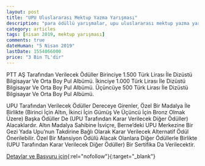 ```yaml
---
layout: post
title: "UPU Uluslararası Mektup Yazma Yarışması"
description: "para ödüllü yarışmalar, upu uluslararası mektup yazma yarışması, dünya posta birliği"
category: articles
tags: [nisan 2019, mektup yarışması]
comments: true
dateHuman: "5 Nisan 2019"
lastDate: 1554066000
price: "3 Bin TL'dir"
---
```


PTT AŞ Tarafından Verilecek Ödüller
Birinciye 1.500 Türk Lirası İle Dizüstü Bilgisayar Ve Orta Boy Pul Albümü.
İkinciye 1.000 Türk Lirası İle Dizüstü Bilgisayar Ve Orta Boy Pul Albümü.
Üçüncüye 500 Türk Lirası İle Dizüstü Bilgisayar Ve Orta Boy Pul Albümü.

UPU Tarafından Verilecek Ödüller
Dereceye Girenler, Özel Bir Madalya İle Birlikte (Birinci İçin Altın, İkinci İçin Gümüş Ve Üçüncü İçin Bronz Olmak Üzere) Başka Ödüller De (UPU Tarafından Karar Verilecek Diğer Ödüller) Alacaklardır.
Altın Madalya Sahibine İsviçre, Berne’deki UPU Merkezine Bir Gezi Yada Upu’nun Takdirine Bağlı Olarak Karar Verilecek Alternatif Ödül Önerilebilir.
Özel Bir Mansiyon Ödülü Alacak Olanlara Diğer Ödüllerle Birlikte (UPU Tarafından Karar Verilecek Diğer Ödüller) Bir Sertifika Da Verilecektir.

[Detaylar ve Başvuru için](https://www.guncel-egitim.org/upu-uluslararasi-mektup-yazma-yarismasi/?utm_source=edebiyatyarismalari.com&utm_medium=affiliate&utm_campaign=cpc){:rel="nofollow"}{:target="_blank"}